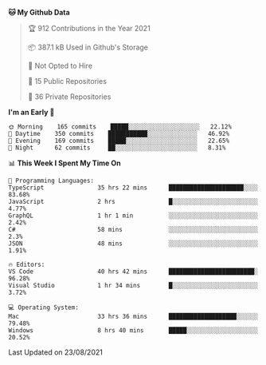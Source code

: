 <!--START_SECTION:waka-->
**🐱 My Github Data** 

> 🏆 912 Contributions in the Year 2021
 > 
> 📦 387.1 kB Used in Github's Storage 
 > 
> 🚫 Not Opted to Hire
 > 
> 📜 15 Public Repositories 
 > 
> 🔑 36 Private Repositories  
 > 
**I'm an Early 🐤** 

```text
🌞 Morning    165 commits    █████░░░░░░░░░░░░░░░░░░░░   22.12% 
🌆 Daytime    350 commits    ███████████░░░░░░░░░░░░░░   46.92% 
🌃 Evening    169 commits    █████░░░░░░░░░░░░░░░░░░░░   22.65% 
🌙 Night      62 commits     ██░░░░░░░░░░░░░░░░░░░░░░░   8.31%

```


📊 **This Week I Spent My Time On** 

```text
💬 Programming Languages: 
TypeScript               35 hrs 22 mins      █████████████████████░░░░   83.68% 
JavaScript               2 hrs               █░░░░░░░░░░░░░░░░░░░░░░░░   4.77% 
GraphQL                  1 hr 1 min          ░░░░░░░░░░░░░░░░░░░░░░░░░   2.42% 
C#                       58 mins             ░░░░░░░░░░░░░░░░░░░░░░░░░   2.3% 
JSON                     48 mins             ░░░░░░░░░░░░░░░░░░░░░░░░░   1.91%

🔥 Editors: 
VS Code                  40 hrs 42 mins      ████████████████████████░   96.28% 
Visual Studio            1 hr 34 mins        █░░░░░░░░░░░░░░░░░░░░░░░░   3.72%

💻 Operating System: 
Mac                      33 hrs 36 mins      ███████████████████░░░░░░   79.48% 
Windows                  8 hrs 40 mins       █████░░░░░░░░░░░░░░░░░░░░   20.52%

```


 Last Updated on 23/08/2021
<!--END_SECTION:waka-->

